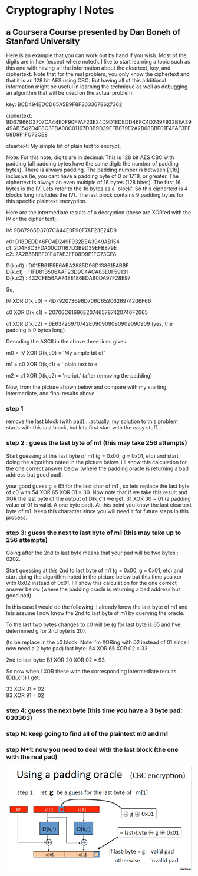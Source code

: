 # Cryptography I Notes

## a Coursera Course presented by Dan Boneh of Stanford University

Here is an example that you can work out by hand if you wish. Most of the digits are in hex (except where noted).
I like to start learning a topic such as this one with having all the information about the cleartext, key, and ciphertext. Note that for the real problem, you only know the ciphertext and that it is an 128 bit AES using CBC. But having all of this additional information might be useful in learning the technique as well as debugging an algorithm that will be used on the actual problem.

key: BCD494EDCD65A5B9F8F3033678627362

ciphertext: 9D67966D3707CA44E0F90F7AF23E24D9D18DEDD46FC4D249F932BEA3949AB1542D4F8C3FDA00C01167D3B9D39EFB879E2A2B68BBF01F4FAE3FF08D9F1FC73CE8

cleartext: My simple bit of plain text to encrypt.

Note: For this note, digits are in decimal. This is 128 bit AES CBC with padding (all padding bytes have the same digit: the number of padding bytes).
      There is always padding. The padding number is between [1,16] inclusive (ie, you cant have a padding byte of 0 or 17,18, or greater.
      The ciphertext is always an even multiple of 16 bytes (128 bites). The first 16 bytes is the IV. Lets refer to the 16 bytes as a 'block'.
      So this ciphertext is 4 blocks long (includes the IV). The last block contains 9 padding bytes for this specific plaintext encryption.

Here are the intermediate results of a decryption (these are XOR'ed with the IV or the cipher text):

IV: 9D67966D3707CA44E0F90F7AF23E24D9  

c0: D18DEDD46FC4D249F932BEA3949AB154  
c1: 2D4F8C3FDA00C01167D3B9D39EFB879E  
c2: 2A2B68BBF01F4FAE3FF08D9F1FC73CE8  

D(k.c0) : D01EB61E5E6ABA2885D96D13861E4BBF  
D(k.c1) : F1FD81B506AAF23D9C4ACA83E0F59131  
D(k.c2) : 432CFE56AA74EE186EDAB0DA97F28E97  

So,

IV XOR D(k,c0) = 4D792073696D706C6520626974206F66  

c0 XOR D(k,c1) = 20706C61696E207465787420746F2065  

c1 XOR D(k,c2) = 6E63726970742E090909090909090909  (yes, the padding is 9 bytes long)  


Decoding the ASCII in the above three lines gives:

m0 = IV XOR D(k,c0) = 'My simple bit of'  

m1 = c0 XOR D(k,c1) = ' plain text to e'  

m2 = c1 XOR D(k,c2) = 'ncript.'  (after removing the padding)


Now, from the picture shown below and compare with my starting, intermediate, and final results above.


### step 1

remove the last block (with pad)....actually, my solution to this problem starts with this last block, but lets first start with the easy stuff...

### step 2 : guess the last byte of m1 (this may take 256 attempts)

Start guessing at this last byte of m1 (g = 0x00, g = 0x01, etc) and start doing the algorithm noted in the picture below. I'll show this calculation for the one correct answer below (where the padding oracle is returning a bad address but good pad).

your good guess g = 65 for the last char of m1 , so lets replace the last byte of c0 with
54 XOR 65 XOR 01 = 30. Now note that if we take this result and XOR  the last byte of the output of D(k,c1) we get:
31 XOR 30 = 01 (a padding value of 01 is valid. A one byte pad). At this point you know the last cleartext byte of m1. Keep this character since you will need it for future steps in this process.

### step 3: guess the next to last byte of m1 (this may take up to 256 attempts)

Going after the 2nd to last byte means that your pad will be two bytes : 0202.

Start guessing at this 2nd to last byte of m1 (g = 0x00, g = 0x01, etc) and start doing the algorithm noted in the picture below but this time you xor with 0x02 instead of 0x01. I'll show this calculation for the one correct answer below (where the padding oracle is returning a bad address but good pad).

In this case I would do the following: I already know the last byte of m1 and lets assume I now know the 2nd to last byte of m1 by querying the oracle.

To the last two bytes changes to c0 will be (g for last byte is 65 and I've determined g for 2nd byte is 20): 

(to be replace in the c0 block. Note I'm XORing with 02 instead of 01 since I now need a 2 byte pad)
last byte: 54 XOR 65 XOR 02 = 33

2nd to last byte: B1 XOR 20 XOR 02 = 93

So now when I XOR these with the corresponding intermediate results (D(k,c1)) I get:

33 XOR 31 = 02  
93 XOR 91 = 02  

### step 4: guess the next byte (this time you have a 3 byte pad: 030303)

### step N: keep going to find all of the plaintext m0 and m1

### step N+1: now you need to deal with the last block (the one with the real pad)

![alt text](https://github.com/pmPartch/CryptoI/raw/master/CBC_decode.PNG "AES with CBC")
